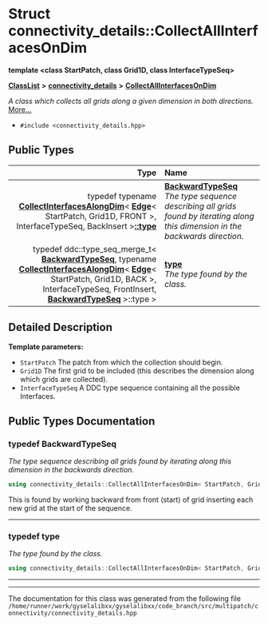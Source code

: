 

# Struct connectivity\_details::CollectAllInterfacesOnDim

**template &lt;class StartPatch, class Grid1D, class InterfaceTypeSeq&gt;**



[**ClassList**](annotated.md) **>** [**connectivity\_details**](namespaceconnectivity__details.md) **>** [**CollectAllInterfacesOnDim**](structconnectivity__details_1_1CollectAllInterfacesOnDim.md)



_A class which collects all grids along a given dimension in both directions._ [More...](#detailed-description)

* `#include <connectivity_details.hpp>`

















## Public Types

| Type | Name |
| ---: | :--- |
| typedef typename [**CollectInterfacesAlongDim**](structconnectivity__details_1_1CollectInterfacesAlongDim.md)&lt; [**Edge**](structEdge.md)&lt; StartPatch, Grid1D, FRONT &gt;, InterfaceTypeSeq, BackInsert &gt;[**::type**](structconnectivity__details_1_1CollectAllInterfacesOnDim.md#typedef-type) | [**BackwardTypeSeq**](#typedef-backwardtypeseq)  <br>_The type sequence describing all grids found by iterating along this dimension in the backwards direction._  |
| typedef ddc::type\_seq\_merge\_t&lt; [**BackwardTypeSeq**](structconnectivity__details_1_1CollectAllInterfacesOnDim.md#typedef-backwardtypeseq), typename [**CollectInterfacesAlongDim**](structconnectivity__details_1_1CollectInterfacesAlongDim.md)&lt; [**Edge**](structEdge.md)&lt; StartPatch, Grid1D, BACK &gt;, InterfaceTypeSeq, FrontInsert, [**BackwardTypeSeq**](structconnectivity__details_1_1CollectAllInterfacesOnDim.md#typedef-backwardtypeseq) &gt;::type &gt; | [**type**](#typedef-type)  <br>_The type found by the class._  |
















































## Detailed Description




**Template parameters:**


* `StartPatch` The patch from which the collection should begin. 
* `Grid1D` The first grid to be included (this describes the dimension along which grids are collected). 
* `InterfaceTypeSeq` A DDC type sequence containing all the possible Interfaces. 




    
## Public Types Documentation




### typedef BackwardTypeSeq 

_The type sequence describing all grids found by iterating along this dimension in the backwards direction._ 
```C++
using connectivity_details::CollectAllInterfacesOnDim< StartPatch, Grid1D, InterfaceTypeSeq >::BackwardTypeSeq =  typename CollectInterfacesAlongDim< Edge<StartPatch, Grid1D, FRONT>, InterfaceTypeSeq, BackInsert>::type;
```



This is found by working backward from front (start) of grid inserting each new grid at the start of the sequence. 


        

<hr>



### typedef type 

_The type found by the class._ 
```C++
using connectivity_details::CollectAllInterfacesOnDim< StartPatch, Grid1D, InterfaceTypeSeq >::type =  ddc::type_seq_merge_t< BackwardTypeSeq, typename CollectInterfacesAlongDim< Edge<StartPatch, Grid1D, BACK>, InterfaceTypeSeq, FrontInsert, BackwardTypeSeq>::type>;
```




<hr>

------------------------------
The documentation for this class was generated from the following file `/home/runner/work/gyselalibxx/gyselalibxx/code_branch/src/multipatch/connectivity/connectivity_details.hpp`

